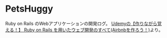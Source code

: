 # PetsHuggy
Ruby on Rails のWebアプリケーションの開発ログ。
[Udemyの【作りながら覚える！】 Ruby on Rails を用いたウェブ開発のすべて(Airbnbを作ろう！)](https://www.udemy.com/ruby-on-rails-g/learn/v4/content)より。